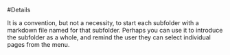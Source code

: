 #Details

It is a convention, but not a necessity, to start each subfolder with a markdown
file named for that subfolder. Perhaps you can use it to introduce the subfolder
as a whole, and remind the user they can select individual pages from the menu.
